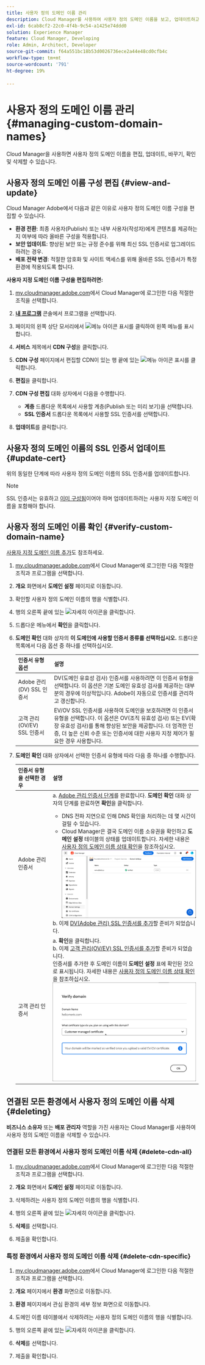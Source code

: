 ```yaml
---
title: 사용자 정의 도메인 이름 관리
description: Cloud Manager를 사용하여 사용자 정의 도메인 이름을 보고, 업데이트하고, 바꾸고, 삭제하는 방법을 알아봅니다.
exl-id: 6cab8cf2-22c0-4f4b-9c54-a1425e74ddd0
solution: Experience Manager
feature: Cloud Manager, Developing
role: Admin, Architect, Developer
source-git-commit: f64a551bc18b53d0026736ece2a44e48cd0cfb4c
workflow-type: tm+mt
source-wordcount: '791'
ht-degree: 19%

---
```



# 사용자 정의 도메인 이름 관리 {#managing-custom-domain-names}

Cloud Manager을 사용하면 사용자 정의 도메인 이름을 편집, 업데이트, 바꾸기, 확인 및 삭제할 수 있습니다.

## 사용자 정의 도메인 이름 구성 편집 {#view-and-update}

Cloud Manager Adobe에서 다음과 같은 이유로 사용자 정의 도메인 이름 구성을 편집할 수 있습니다.

* **환경 전환**: 최종 사용자(Publish) 또는 내부 사용자(작성자)에게 콘텐츠를 제공하는지 여부에 따라 올바른 구성을 적용합니다.
* **보안 업데이트**: 향상된 보안 또는 규정 준수를 위해 최신 SSL 인증서로 업그레이드하려는 경우.
* **배포 전략 변경**: 적절한 암호화 및 사이트 액세스를 위해 올바른 SSL 인증서가 특정 환경에 적용되도록 합니다.

**사용자 지정 도메인 이름 구성을 편집하려면:**

1. [my.cloudmanager.adobe.com](https://my.cloudmanager.adobe.com/)에서 Cloud Manager에 로그인한 다음 적절한 조직을 선택합니다.

1. **[내 프로그램](/help/implementing/cloud-manager/navigation.md#my-programs)** 콘솔에서 프로그램을 선택합니다.

1. 페이지의 왼쪽 상단 모서리에서 ![메뉴 아이콘 표시](https://spectrum.adobe.com/static/icons/workflow_18/Smock_ShowMenu_18_N.svg)를 클릭하여 왼쪽 메뉴를 표시합니다.

1. **서비스** 제목에서 **CDN 구성**&#x200B;을 클릭합니다.

1. **CDN 구성** 페이지에서 편집할 CDN이 있는 행 끝에 있는 ![메뉴 아이콘 표시](https://spectrum.adobe.com/static/icons/workflow_18/Smock_More_18_N.svg)를 클릭합니다.

1. **편집**&#x200B;을 클릭합니다.

1. **CDN 구성 편집** 대화 상자에서 다음을 수행합니다.

   * **계층** 드롭다운 목록에서 사용할 계층(Publish 또는 미리 보기)을 선택합니다.
   * **SSL 인증서** 드롭다운 목록에서 사용할 SSL 인증서를 선택합니다.

1. **업데이트**&#x200B;를 클릭합니다.


## 사용자 정의 도메인 이름의 SSL 인증서 업데이트 {#update-cert}

위의 동일한 단계에 따라 사용자 정의 도메인 이름의 SSL 인증서를 업데이트합니다.

>[!NOTE]
>
>SSL 인증서는 유효하고 [이미 구성됨](/help/implementing/cloud-manager/managing-ssl-certifications/introduction-to-ssl-certificates.md)이어야 하며 업데이트하려는 사용자 지정 도메인 이름을 포함해야 합니다.


## 사용자 정의 도메인 이름 확인 {#verify-custom-domain-name}

[사용자 지정 도메인 이름 추가](/help/implementing/cloud-manager/custom-domain-names/add-custom-domain-name.md)도 참조하세요.

1. [my.cloudmanager.adobe.com](https://my.cloudmanager.adobe.com/)에서 Cloud Manager에 로그인한 다음 적절한 조직과 프로그램을 선택합니다.

1. **개요** 화면에서 **도메인 설정** 페이지로 이동합니다.

1. 확인할 사용자 정의 도메인 이름의 행을 식별합니다.

1. 행의 오른쪽 끝에 있는 ![자세히 아이콘](https://spectrum.adobe.com/static/icons/workflow_18/Smock_More_18_N.svg)을 클릭합니다.

1. 드롭다운 메뉴에서 **확인**&#x200B;을 클릭합니다.

1. **도메인 확인** 대화 상자의 **이 도메인에 사용할 인증서 종류를 선택하십시오.** 드롭다운 목록에서 다음 옵션 중 하나를 선택하십시오.

   | 인증서 유형 옵션 | 설명 |
   | --- | --- |
   | Adobe 관리(DV) SSL 인증서 | DV(도메인 유효성 검사) 인증서를 사용하려면 이 인증서 유형을 선택합니다. 이 옵션은 기본 도메인 유효성 검사를 제공하는 대부분의 경우에 이상적입니다. Adobe이 자동으로 인증서를 관리하고 갱신합니다. |
   | 고객 관리(OV/EV) SSL 인증서 | EV/OV SSL 인증서를 사용하여 도메인을 보호하려면 이 인증서 유형을 선택합니다. 이 옵션은 OV(조직 유효성 검사) 또는 EV(확장 유효성 검사)를 통해 향상된 보안을 제공합니다. 더 엄격한 인증, 더 높은 신뢰 수준 또는 인증서에 대한 사용자 지정 제어가 필요한 경우 사용합니다. |

1. **도메인 확인** 대화 상자에서 선택한 인증서 유형에 따라 다음 중 하나를 수행합니다.

   | 인증서 유형을 선택한 경우 | 설명 |
   | --- | ---  |
   | Adobe 관리 인증서 | a. [Adobe 관리 인증서 단계](/help/implementing/cloud-manager/custom-domain-names/add-custom-domain-name.md#adobe-managed-cert-steps)를 완료합니다. **도메인 확인** 대화 상자의 단계를 완료하면 **확인**&#x200B;을 클릭합니다.<ul><li>DNS 전파 지연으로 인해 DNS 확인을 처리하는 데 몇 시간이 걸릴 수 있습니다.</li><li>Cloud Manager은 결국 도메인 이름 소유권을 확인하고 **도메인 설정** 테이블의 상태를 업데이트합니다. 자세한 내용은 [사용자 정의 도메인 이름 상태 확인](/help/implementing/cloud-manager/custom-domain-names/check-domain-name-status.md)을 참조하십시오.</li>![도메인 상태 확인](/help/implementing/cloud-manager/assets/domain-settings-verified.png)</li></ul>b. 이제 [DV(Adobe 관리) SSL 인증서를 추가](/help/implementing/cloud-manager/managing-ssl-certifications/add-ssl-certificate.md#add-adobe-managed-ssl-cert)할 준비가 되었습니다.</li></ul> |
   | 고객 관리 인증서 | a. **확인**&#x200B;을 클릭합니다.<br>b. 이제 [고객 관리(OV/EV) SSL 인증서를 추가](/help/implementing/cloud-manager/managing-ssl-certifications/add-ssl-certificate.md#add-customer-managed-ssl-cert)할 준비가 되었습니다.<br>인증서를 추가한 후 도메인 이름이 **도메인 설정** 표에 확인된 것으로 표시됩니다. 자세한 내용은 [사용자 정의 도메인 이름 상태 확인](/help/implementing/cloud-manager/custom-domain-names/check-domain-name-status.md)을 참조하십시오.</li></ul><br>![고객 관리 EV/OV 인증서에 대한 도메인 확인](/help/implementing/cloud-manager/assets/verify-domain-customer-managed-step.png) |


## 연결된 모든 환경에서 사용자 정의 도메인 이름 삭제 {#deleting}

**비즈니스 소유자** 또는 **배포 관리자** 역할을 가진 사용자는 Cloud Manager를 사용하여 사용자 정의 도메인 이름을 삭제할 수 있습니다.

### 연결된 모든 환경에서 사용자 정의 도메인 이름 삭제 {#delete-cdn-all}

1. [my.cloudmanager.adobe.com](https://my.cloudmanager.adobe.com/)에서 Cloud Manager에 로그인한 다음 적절한 조직과 프로그램을 선택합니다.

1. **개요** 화면에서 **도메인 설정** 페이지로 이동합니다.

1. 삭제하려는 사용자 정의 도메인 이름의 행을 식별합니다.

1. 행의 오른쪽 끝에 있는 ![자세히 아이콘](https://spectrum.adobe.com/static/icons/workflow_18/Smock_More_18_N.svg)을 클릭합니다.

1. **삭제**&#x200B;를 선택합니다.

1. 제출을 확인합니다.


### 특정 환경에서 사용자 정의 도메인 이름 삭제 {#delete-cdn-specific}

1. [my.cloudmanager.adobe.com](https://my.cloudmanager.adobe.com/)에서 Cloud Manager에 로그인한 다음 적절한 조직과 프로그램을 선택합니다.

1. **개요** 페이지에서 **환경** 화면으로 이동합니다.

1. **환경** 페이지에서 관심 환경의 세부 정보 화면으로 이동합니다.

1. 도메인 이름 테이블에서 삭제하려는 사용자 정의 도메인 이름의 행을 식별합니다.

1. 행의 오른쪽 끝에 있는 ![자세히 아이콘](https://spectrum.adobe.com/static/icons/workflow_18/Smock_More_18_N.svg)을 클릭합니다.

1. **삭제**&#x200B;를 선택합니다.

1. 제출을 확인합니다.

